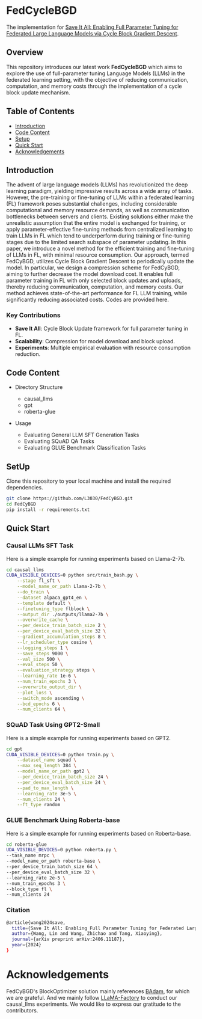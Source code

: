 # FedCycleBGD

The implementation for [Save It All: Enabling Full Parameter Tuning for Federated Large Language Models via Cycle Block Gradient Descent](https://arxiv.org/abs/2406.11187).
## Overview

This repository introduces our latest work **FedCycleBGD** which aims to explore the use of full-parameter tuning Language Models (LLMs) in the federated learning setting, with the objective of reducing communication, computation, and memory costs through the implementation of a cycle block update mechanism.
## Table of Contents

- [Introduction](#introduction)
- [Code Content](#code-content)
- [Setup](#setup)
- [Quick Start](#quick-start)
- [Acknowledgements](#acknowledgements)

## Introduction

The advent of large language models (LLMs) has revolutionized the deep learning paradigm, yielding impressive results across a wide array of tasks. However, the pre-training or fine-tuning of LLMs within a federated learning (FL) framework poses substantial challenges, including considerable computational and memory resource demands, as well as communication bottlenecks between servers and clients. Existing solutions either make the unrealistic assumption that the entire model is exchanged for training, or apply parameter-effective fine-tuning methods from centralized learning to train LLMs in FL which tend to underperform during training or fine-tuning stages due to the limited search subspace of parameter updating. In this paper, we introduce a novel method for the efficient training and fine-tuning of LLMs in FL, with minimal resource consumption. Our approach, termed FedCyBGD, utilizes Cycle Block Gradient Descent to periodically update the model. In particular, we design a compression scheme for FedCyBGD, aiming to further decrease the model download cost. It enables full parameter training in FL with only selected block updates and uploads, thereby reducing communication, computation, and memory costs. Our method achieves state-of-the-art performance for FL LLM training, while significantly reducing associated costs. Codes are provided here.

### Key Contributions

- **Save It All**: Cycle Block Update framework for full parameter tuning in FL.
- **Scalability**: Compression for model download and block upload.
- **Experiments**: Multiple empirical evaluation with resource consumption reduction.

## Code Content 

- Directory Structure
  - causal_llms
  - gpt
  - roberta-glue

- Usage
  - Evaluating General LLM SFT Generation Tasks
  - Evaluating SQuAD QA Tasks
  - Evaluating GLUE Benchmark Classification Tasks

## SetUp

Clone this repository to your local machine and install the required dependencies.

```bash
git clone https://github.com/L3030/FedCyBGD.git
cd FedCyBGD
pip install -r requirements.txt
```

## Quick Start
### Causal LLMs SFT Task
Here is a simple example for running experiments based on Llama-2-7b.
```bash
cd causal_llms
CUDA_VISIBLE_DEVICES=0 python src/train_bash.py \
    --stage fl_sft \
    --model_name_or_path Llama-2-7b \
    --do_train \
    --dataset alpaca_gpt4_en \
    --template default \
    --finetuning_type flblock \
    --output_dir ./outputs/llama2-7b \
    --overwrite_cache \
    --per_device_train_batch_size 2 \
    --per_device_eval_batch_size 32 \
    --gradient_accumulation_steps 8 \
    --lr_scheduler_type cosine \
    --logging_steps 1 \
    --save_steps 9000 \
    --val_size 500 \
    --eval_steps 50 \
    --evaluation_strategy steps \
    --learning_rate 1e-6 \
    --num_train_epochs 3 \
    --overwrite_output_dir \
    --plot_loss \
    --switch_mode ascending \
    --bcd_epochs 6 \
    --num_clients 64 \
```

### SQuAD Task Using GPT2-Small
Here is a simple example for running experiments based on GPT2.
```bash
cd gpt
CUDA_VISIBLE_DEVICES=0 python train.py \
    --dataset_name squad \
    --max_seq_length 384 \
    --model_name_or_path gpt2 \
    --per_device_train_batch_size 24 \
    --per_device_eval_batch_size 24 \
    --pad_to_max_length \
    --learning_rate 3e-5 \
    --num_clients 24 \
    --ft_type random
```


### GLUE Benchmark Using Roberta-base
Here is a simple example for running experiments based on Roberta-base.
```bash
cd roberta-glue
UDA_VISIBLE_DEVICES=0 python roberta.py \
--task_name mrpc \
--model_name_or_path roberta-base \
--per_device_train_batch_size 64 \
--per_device_eval_batch_size 32 \
--learning_rate 2e-5 \
--num_train_epochs 3 \
--block_type fl \
--num_clients 24
```

### Citation
```bash
@article{wang2024save,
  title={Save It All: Enabling Full Parameter Tuning for Federated Large Language Models via Cycle Black Gradient Descent},
  author={Wang, Lin and Wang, Zhichao and Tang, Xiaoying},
  journal={arXiv preprint arXiv:2406.11187},
  year={2024}
}
```


# Acknowledgements

FedCyBGD's BlockOptimizer solution mainly references [BAdam](https://github.com/Ledzy/BAdam), for which we are grateful. And we mainly follow [LLaMA-Factory](https://github.com/hiyouga/LLaMA-Factory) 
to conduct our causal_llms experiments. We would like to express our gratitude to the contributors.



